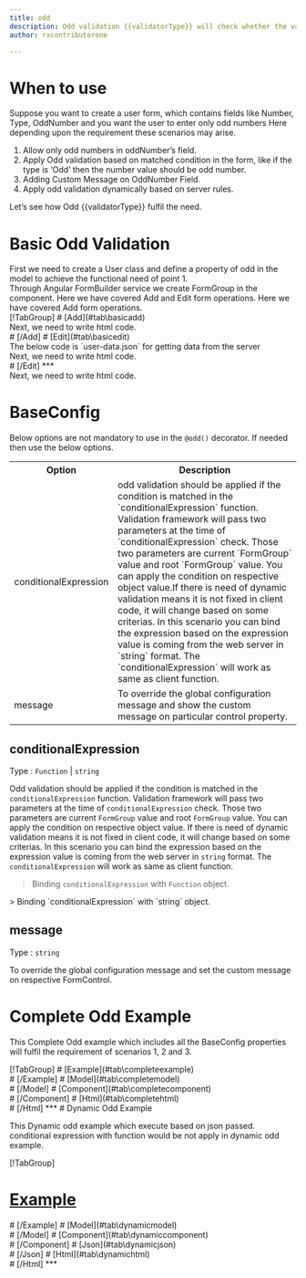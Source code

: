 ```yaml
---
title: odd
description: Odd validation {{validatorType}} will check whether the value entered is an odd number or not.
author: rxcontributorone

---
```

# When to use
Suppose you want to create a user form, which contains fields like Number, Type, OddNumber and you want the user to enter only odd numbers Here depending upon the requirement these scenarios may arise.
<ol>
	<li>Allow only odd numbers in oddNumber’s field.</li>
	<li>Apply Odd validation based on matched condition in the form, like if the type  is ‘Odd’ then the number value should be odd number.</li>
	<li>Adding Custom Message on OddNumber Field.</li>
	<data-scope scope="['decorator','validator']">
	<li>Apply odd validation dynamically based on server rules.</li>
	</data-scope>
</ol>
Let’s see how Odd {{validatorType}} fulfil the need.

# Basic Odd Validation
<data-scope scope="['decorator']">
First we need to create a User class and define a property of odd in the model to achieve the functional need of point 1.
<div component="app-code" key="odd-add-model"></div> 
</data-scope>
Through Angular FormBuilder service we create FormGroup in the component.
<data-scope scope="['decorator']">
Here we have covered Add and Edit form operations. 
</data-scope>

<data-scope scope="['validator','template-driven']">
Here we have covered Add form operations. 
</data-scope> 

<data-scope scope="['decorator']">
<div component="app-tabs" key="basic-operations"></div>
[!TabGroup]
# [Add](#tab\basicadd)
<div component="app-code" key="odd-add-component"></div> 
Next, we need to write html code.
<div component="app-code" key="odd-add-html"></div> 
<div component="app-odd-add" title="odd Decorator for add Example"></div>
# [/Add]
# [Edit](#tab\basicedit)
<div component="app-code" key="odd-edit-component"></div>
The below code is `user-data.json` for getting data from the server 
<div component="app-code" key="odd-edit-json"></div>  
Next, we need to write html code.
<div component="app-code" key="odd-edit-html"></div> 
<div component="app-odd-add" title="odd Decorator for edit Example"></div>
# [/Edit]
***
</data-scope>

<data-scope scope="['validator','template-driven']">
<div component="app-code" key="odd-add-component"></div> 
Next, we need to write html code.
<div component="app-code" key="odd-add-html"></div> 
<div component="app-odd-add" title="odd Decorator for add Example"></div>
</data-scope>

# BaseConfig
Below options are not mandatory to use in the `@odd()` decorator. If needed then use the below options.

<table class="table table-bordered table-striped">
<tr><th>Option</th><th>Description</th></tr>
<tr><td><a  (click)='scrollTo("#conditionalExpression")' title="conditionalExpression">conditionalExpression</a></td><td>odd validation should be applied if the condition is matched in the `conditionalExpression` function. Validation framework will pass two parameters at the time of `conditionalExpression` check. Those two parameters are current `FormGroup` value and root `FormGroup` value. You can apply the condition on respective object value.If there is need of dynamic validation means it is not fixed in client code, it will change based on some criterias. In this scenario you can bind the expression based on the expression value is coming from the web server in `string` format. The `conditionalExpression` will work as same as client function.</td></tr>
<tr><td><a  (click)='scrollTo("#message")' title="message">message</a></td><td>To override the global configuration message and show the custom message on particular control property.</td></tr>
</table>

## conditionalExpression 
Type :  `Function`  |  `string` 

Odd validation should be applied if the condition is matched in the `conditionalExpression` function. Validation framework will pass two parameters at the time of `conditionalExpression` check. Those two parameters are current `FormGroup` value and root `FormGroup` value. You can apply the condition on respective object value.
If there is need of dynamic validation means it is not fixed in client code, it will change based on some criterias. In this scenario you can bind the expression based on the expression value is coming from the web server in `string` format. The `conditionalExpression` will work as same as client function.

> Binding `conditionalExpression` with `Function` object.
<div component="app-code" key="odd-conditionalExpressionExampleFunction-model"></div> 
> Binding `conditionalExpression` with `string` object.
<div component="app-code" key="odd-conditionalExpressionExampleString-model"></div> 

<div component="app-example-runner" ref-component="app-odd-conditionalExpression" title="odd decorators with conditionalExpression" key="conditionalExpression"></div>

## message 
Type :  `string` 

To override the global configuration message and set the custom message on respective FormControl.

<div component="app-code" key="odd-messageExample-model"></div> 
<div component="app-example-runner" ref-component="app-odd-message" title="odd decorators with message" key="message"></div>

# Complete Odd Example

This Complete Odd example which includes all the BaseConfig properties will fulfil the requirement of scenarios 1, 2 and 3.

<div component="app-tabs" key="complete"></div>
[!TabGroup]
# [Example](#tab\completeexample)
<div component="app-example-runner" ref-component="app-odd-complete"></div>
# [/Example]
<data-scope scope="['decorator']">
# [Model](#tab\completemodel)
<div component="app-code" key="odd-complete-model"></div> 
# [/Model]
</data-scope>
# [Component](#tab\completecomponent)
<div component="app-code" key="odd-complete-component"></div> 
# [/Component]
# [Html](#tab\completehtml)
<div component="app-code" key="odd-complete-html"></div> 
# [/Html]
***

<data-scope scope="['decorator','validator']">
# Dynamic Odd Example

This Dynamic odd example which execute based on json passed. conditional expression with function would be not apply in dynamic odd example. 

<div component="app-tabs" key="dynamic"></div>

[!TabGroup]
# [Example](#tab\dynamicexample)
<div component="app-example-runner" ref-component="app-odd-dynamic"></div>
# [/Example]
<data-scope scope="['decorator']">
# [Model](#tab\dynamicmodel)
<div component="app-code" key="odd-dynamic-model"></div>
# [/Model]
</data-scope>
# [Component](#tab\dynamiccomponent)
<div component="app-code" key="odd-dynamic-component"></div>
# [/Component]
# [Json](#tab\dynamicjson)
<div component="app-code" key="odd-dynamic-json"></div>
# [/Json]
# [Html](#tab\dynamichtml)
<div component="app-code" key="odd-dynamic-html"></div> 
# [/Html]
***
</data-scope>
